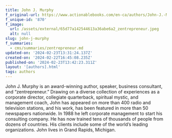 ```yaml
---
title: John J. Murphy
f_original-url: https://www.actionablebooks.com/en-ca/authors/John-J.-Murphy/
f_unique-id: '870'
f_image:
  url: /assets/external/65d77a142544613a36abe6a2_zentrepreneur.jpeg
  alt: null
slug: john-j-murphy
f_summaries:
  - cms/summaries/zentrepreneur.md
updated-on: '2024-02-23T13:31:24.137Z'
created-on: '2024-02-22T16:45:08.235Z'
published-on: '2024-02-23T13:42:23.311Z'
layout: '[authors].html'
tags: authors
---
```


John J. Murphy is an award-winning author, speaker, business consultant, and “zentrepreneur.” Drawing on a diverse collection of experiences as a corporate director, collegiate quarterback, spiritual mystic, and management coach, John has appeared on more than 400 radio and television stations, and his work, has been featured in more than 50 newspapers nationwide. In 1988 he left corporate management to start his consulting company. He has now trained tens of thousands of people from dozens of countries. His clients include some of the world’s leading organizations. John lives in Grand Rapids, Michigan.
